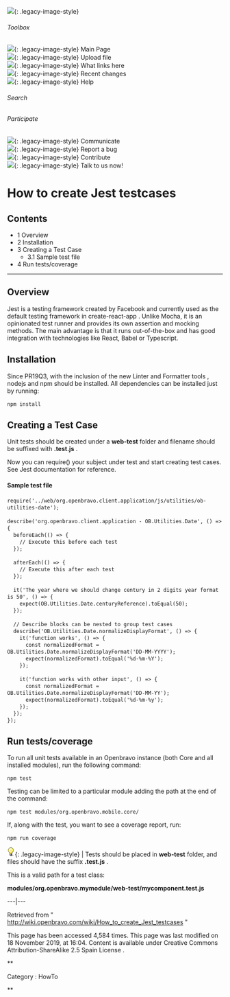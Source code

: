 ![](skins/openbravo/images/social-blogs-sidebar-banner.png){: .legacy-image-style}

######  Toolbox

![](skins/openbravo/images/flecha1.jpg){: .legacy-image-style} Main Page  
![](skins/openbravo/images/flecha1.jpg){: .legacy-image-style} Upload file  
![](skins/openbravo/images/flecha1.jpg){: .legacy-image-style} What links here  
![](skins/openbravo/images/flecha1.jpg){: .legacy-image-style} Recent changes  
![](skins/openbravo/images/flecha1.jpg){: .legacy-image-style} Help  
  
  

######  Search

######  Participate

![](skins/openbravo/images/flecha1.jpg){: .legacy-image-style} Communicate  
![](skins/openbravo/images/flecha1.jpg){: .legacy-image-style} Report a bug  
![](skins/openbravo/images/flecha1.jpg){: .legacy-image-style} Contribute  
![](skins/openbravo/images/flecha1.jpg){: .legacy-image-style} Talk to us now!  

  

#  How to create Jest testcases

##  Contents

  * 1  Overview 
  * 2  Installation 
  * 3  Creating a Test Case 
    * 3.1  Sample test file 
  * 4  Run tests/coverage 

  
---  
  
##  Overview

Jest  is a testing framework created by Facebook and currently used as the
default testing framework in  create-react-app  . Unlike Mocha, it is an
opinionated test runner and provides its own assertion and mocking methods.
The main advantage is that it runs out-of-the-box and has good integration
with technologies like React, Babel or Typescript.

##  Installation

Since PR19Q3, with the inclusion of the  new Linter and Formatter tools  ,
nodejs and npm should be installed. All dependencies can be installed just by
running:

    
    
    npm install

##  Creating a Test Case

Unit tests should be created under a **web-test** folder and filename should
be suffixed with **.test.js** .

Now you can require() your subject under test and start creating test cases.
See  Jest documentation  for reference.

####  Sample test file

    
    
    require('../web/org.openbravo.client.application/js/utilities/ob-utilities-date');
     
    describe('org.openbravo.client.application - OB.Utilities.Date', () => {
      beforeEach(() => {
        // Execute this before each test
      });
     
      afterEach(() => {
        // Execute this after each test
      });
     
      it('The year where we should change century in 2 digits year format is 50', () => {
        expect(OB.Utilities.Date.centuryReference).toEqual(50);
      });
     
      // Describe blocks can be nested to group test cases
      describe('OB.Utilities.Date.normalizeDisplayFormat', () => {
        it('function works', () => {
          const normalizedFormat = OB.Utilities.Date.normalizeDisplayFormat('DD-MM-YYYY');
          expect(normalizedFormat).toEqual('%d-%m-%Y');
        });
     
        it('function works with other input', () => {
          const normalizedFormat = OB.Utilities.Date.normalizeDisplayFormat('DD-MM-YY');
          expect(normalizedFormat).toEqual('%d-%m-%y');
        });
      });
    });

##  Run tests/coverage

To run all unit tests available in an Openbravo instance (both Core and all
installed modules), run the following command:

    
    
    npm test

Testing can be limited to a particular module adding the path at the end of
the command:

    
    
    npm test modules/org.openbravo.mobile.core/

If, along with the test, you want to see a coverage report, run:

    
    
    npm run coverage

![](/assets/developer-guide/etendo-classic/how-to-guides/Bulbgraph.png){: .legacy-image-style} |
Tests should be placed in **web-test** folder, and files should have the
suffix **.test.js** .

This is a valid path for a test class:

**modules/org.openbravo.mymodule/web-test/mycomponent.test.js**  
  
---|---  
  
Retrieved from "  http://wiki.openbravo.com/wiki/How_to_create_Jest_testcases
"

This page has been accessed 4,584 times. This page was last modified on 18
November 2019, at 16:04. Content is available under  Creative Commons
Attribution-ShareAlike 2.5 Spain License  .

  
**

Category  :  HowTo

**

